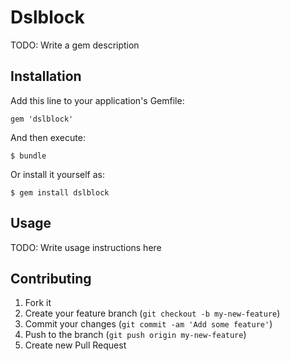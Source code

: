 # Dslblock

TODO: Write a gem description

## Installation

Add this line to your application's Gemfile:

    gem 'dslblock'

And then execute:

    $ bundle

Or install it yourself as:

    $ gem install dslblock

## Usage

TODO: Write usage instructions here

## Contributing

1. Fork it
2. Create your feature branch (`git checkout -b my-new-feature`)
3. Commit your changes (`git commit -am 'Add some feature'`)
4. Push to the branch (`git push origin my-new-feature`)
5. Create new Pull Request
